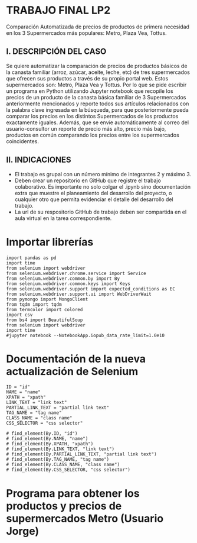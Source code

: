 # TRABAJO FINAL LP2

Comparación Automatizada de precios de productos de primera necesidad en los 3 Supermercados más populares: Metro, Plaza Vea, Tottus.

## I. DESCRIPCIÓN DEL CASO
Se quiere automatizar la comparación de precios de productos básicos de la canasta familiar (arroz, azúcar, aceite, leche, etc) de tres supermercados que ofrecen sus productos a través de su propio portal web. Estos supermercados son: Metro, Plaza Vea y Tottus. Por lo que se pide escribir un programa en Python utilizando Jupyter notebook que recopile los precios de un producto de la canasta básica familiar de 3 Supermercados anteriormente mencionados y reporte todos sus artículos relacionados con la palabra clave ingresada en la búsqueda, para que posteriormente pueda comparar los precios en los distintos Supermercados de los productos exactamente iguales. Además, que se envíe automáticamente al correo del usuario-consultor un reporte de precio más alto, precio más bajo, productos en común comparando los precios entre los supermercados coincidentes.

## II. INDICACIONES
- El trabajo es grupal con un número mínimo de integrantes 2 y máximo 3.
- Deben crear un repositorio en GitHub que registre el trabajo colaborativo. Es importante no solo colgar el .ipynb sino documentación extra que muestre el planeamiento del desarrollo del proyecto, o cualquier otro que permita evidenciar el detalle del desarrollo del trabajo.
- La url de su respositorio GitHub de trabajo deben ser compartida en el aula virtual en la tarea correspondiente.

# Importar librerías

```{python}
import pandas as pd
import time
from selenium import webdriver
from selenium.webdriver.chrome.service import Service
from selenium.webdriver.common.by import By
from selenium.webdriver.common.keys import Keys
from selenium.webdriver.support import expected_conditions as EC
from selenium.webdriver.support.ui import WebDriverWait
from pymongo import MongoClient
from tqdm import tqdm
from termcolor import colored
import csv
from bs4 import BeautifulSoup
from selenium import webdriver
import time
#jupyter notebook --NotebookApp.iopub_data_rate_limit=1.0e10
```

# Documentación de la nueva actualización de Selenium

```{python}
ID = "id"
NAME = "name"
XPATH = "xpath"
LINK_TEXT = "link text"
PARTIAL_LINK_TEXT = "partial link text"
TAG_NAME = "tag name"
CLASS_NAME = "class name"
CSS_SELECTOR = "css selector"

# find_element(By.ID, "id")
# find_element(By.NAME, "name")
# find_element(By.XPATH, "xpath")
# find_element(By.LINK_TEXT, "link text")
# find_element(By.PARTIAL_LINK_TEXT, "partial link text")
# find_element(By.TAG_NAME, "tag name")
# find_element(By.CLASS_NAME, "class name")
# find_element(By.CSS_SELECTOR, "css selector")
```

# Programa para obtener los productos y precios de supermercados Metro (Usuario Jorge)





















